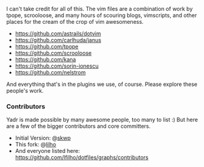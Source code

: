 I can't take credit for all of this. The vim files are a combination of work by tpope, scrooloose, and many hours of scouring blogs, vimscripts, and other places for the cream of the crop of vim awesomeness.

 * https://github.com/astrails/dotvim
 * https://github.com/carlhuda/janus
 * https://github.com/tpope
 * https://github.com/scrooloose
 * https://github.com/kana
 * https://github.com/sorin-ionescu
 * https://github.com/nelstrom

And everything that's in the plugins we use, of course. Please explore these people's work.

### Contributors

Yadr is made possible by many awesome people, too many to list :) But here are a few of the bigger contributors and core committers.

 * Initial Version: @[skwp](https://github.com/skwp)
 * This fork: @[lilho](https://github.com/lfilho)
 * And everyone listed here: https://github.com/lfilho/dotfiles/graphs/contributors
